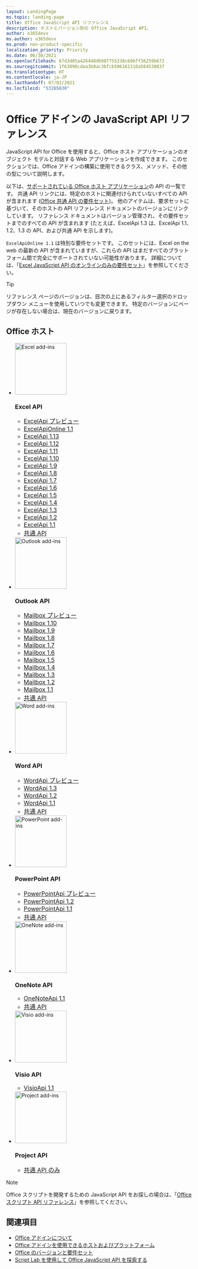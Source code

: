 ```yaml
---
layout: LandingPage
ms.topic: landing-page
title: Office JavaScript API リファレンス
description: ホストとバージョン別の Office JavaScript API。
author: o365devx
ms.author: o365devx
ms.prod: non-product-specific
localization_priority: Priority
ms.date: 06/30/2021
ms.openlocfilehash: 67d3d05a4264d8d698f755238c60bff36259b672
ms.sourcegitcommit: 1f63896cdaa3b8ac3bfcb506161116a564538837
ms.translationtype: HT
ms.contentlocale: ja-JP
ms.lasthandoff: 07/02/2021
ms.locfileid: "53265630"
---
```

# <a name="office-add-ins-javascript-api-reference"></a>Office アドインの JavaScript API リファレンス

JavaScript API for Office を使用すると、Office ホスト アプリケーションのオブジェクト モデルと対話する Web アプリケーションを作成できます。 このセクションでは、Office アドインの構築に使用できるクラス、メソッド、その他の型について説明します。

以下は、[サポートされている Office ホスト アプリケーション](/office/dev/add-ins/overview/office-add-in-availability)の API の一覧です。 共通 API リンクには、特定のホストに関連付けられていないすべての API が含まれます ([Office 共通 API の要件セット](/office/dev/add-ins/reference/requirement-sets/office-add-in-requirement-sets))。 他のアイテムは、要求セットに基づいて、そのホストの API リファレンス ドキュメントのバージョンにリンクしています。 リファレンス ドキュメントはバージョン管理され、その要件セットまでのすべての API が含まれます (たとえば、ExcelApi 1.3 は、ExcelApi 1.1、1.2、1.3 の API、および共通 API を示します)。

`ExcelApiOnline 1.1` は特別な要件セットです。 このセットには、Excel on the web の最新の API が含まれていますが、これらの API はまだすべてのプラットフォーム間で完全にサポートされていない可能性があります。 詳細については、「[Excel JavaScript API のオンラインのみの要件セット](/office/dev/add-ins/reference/requirement-sets/excel-api-online-requirement-set)」を参照してください。

> [!TIP]
> リファレンス ページのバージョンは、目次の上にあるフィルター選択のドロップダウン メニューを使用していつでも変更できます。 特定のバージョンにページが存在しない場合は、現在のバージョンに戻ります。

<h2>Office ホスト</h2>

<ul class="cardsK panelContent cols cols3">
    <li>
        <div class="cardImageOuter">
            <div class="cardImage">
                <img src="https://docs.microsoft.com/javascript/api/overview/images/logo-excel.svg" alt="Excel add-ins" height="140" />
            </div>
        </div>
        <div class="cardText">
            <h3>Excel API</h3>
            <ul>
                <li><a style="font-size: 1rem;" href="/javascript/api/excel?view=excel-js-preview">ExcelApi プレビュー</a></li>
                <li><a style="font-size: 1rem;" href="/javascript/api/excel?view=excel-js-online">ExcelApiOnline 1.1</a></li>
                <li><a style="font-size: 1rem;" href="/javascript/api/excel?view=excel-js-1.13">ExcelApi 1.13</a></li>
                <li><a style="font-size: 1rem;" href="/javascript/api/excel?view=excel-js-1.12">ExcelApi 1.12</a></li>
                <li><a style="font-size: 1rem;" href="/javascript/api/excel?view=excel-js-1.11">ExcelApi 1.11</a></li>
                <li><a style="font-size: 1rem;" href="/javascript/api/excel?view=excel-js-1.10">ExcelApi 1.10</a></li>
                <li><a style="font-size: 1rem;" href="/javascript/api/excel?view=excel-js-1.9">ExcelApi 1.9</a></li>
                <li><a style="font-size: 1rem;" href="/javascript/api/excel?view=excel-js-1.8">ExcelApi 1.8</a></li>
                <li><a style="font-size: 1rem;" href="/javascript/api/excel?view=excel-js-1.7">ExcelApi 1.7</a></li>
                <li><a style="font-size: 1rem;" href="/javascript/api/excel?view=excel-js-1.6">ExcelApi 1.6</a></li>
                <li><a style="font-size: 1rem;" href="/javascript/api/excel?view=excel-js-1.5">ExcelApi 1.5</a></li>
                <li><a style="font-size: 1rem;" href="/javascript/api/excel?view=excel-js-1.4">ExcelApi 1.4</a></li>
                <li><a style="font-size: 1rem;" href="/javascript/api/excel?view=excel-js-1.3">ExcelApi 1.3</a></li>
                <li><a style="font-size: 1rem;" href="/javascript/api/excel?view=excel-js-1.2">ExcelApi 1.2</a></li>
                <li><a style="font-size: 1rem;" href="/javascript/api/excel?view=excel-js-1.1">ExcelApi 1.1</a></li>
                <li><a style="font-size: 1rem;" href="/javascript/api/office?view=excel-js-preview">共通 API</a></li>
            </ul>
        </div>
    </li>
    <li>
        <div class="cardImageOuter">
            <div class="cardImage">
                <img src="https://docs.microsoft.com/javascript/api/overview/images/logo-outlook.svg" alt="Outlook add-ins" height="140" />
            </div>
        </div>
        <div class="cardText">
            <h3>Outlook API</h3>
            <ul>
                <li><a style="font-size: 1rem;" href="/javascript/api/outlook?view=outlook-js-preview">Mailbox プレビュー</a></li>
                <li><a style="font-size: 1rem;" href="/javascript/api/outlook?view=outlook-js-1.10">Mailbox 1.10</a></li>
                <li><a style="font-size: 1rem;" href="/javascript/api/outlook?view=outlook-js-1.9">Mailbox 1.9</a></li>
                <li><a style="font-size: 1rem;" href="/javascript/api/outlook?view=outlook-js-1.8">Mailbox 1.8</a></li>
                <li><a style="font-size: 1rem;" href="/javascript/api/outlook?view=outlook-js-1.7">Mailbox 1.7</a></li>
                <li><a style="font-size: 1rem;" href="/javascript/api/outlook?view=outlook-js-1.6">Mailbox 1.6</a></li>
                <li><a style="font-size: 1rem;" href="/javascript/api/outlook?view=outlook-js-1.5">Mailbox 1.5</a></li>
                <li><a style="font-size: 1rem;" href="/javascript/api/outlook?view=outlook-js-1.4">Mailbox 1.4</a></li>
                <li><a style="font-size: 1rem;" href="/javascript/api/outlook?view=outlook-js-1.3">Mailbox 1.3</a></li>
                <li><a style="font-size: 1rem;" href="/javascript/api/outlook?view=outlook-js-1.2">Mailbox 1.2</a></li>
                <li><a style="font-size: 1rem;" href="/javascript/api/outlook?view=outlook-js-1.1">Mailbox 1.1</a></li>
                <li><a style="font-size: 1rem;" href="/javascript/api/office?view=outlook-js-preview">共通 API</a></li>
            </ul>
        </div>
    </li>
    <li>
        <div class="cardImageOuter">
            <div class="cardImage">
                <img src="https://docs.microsoft.com/javascript/api/overview/images/logo-word.svg" alt="Word add-ins" height="140" />
            </div>
        </div>
        <div class="cardText">
            <h3>Word API</h3>
            <ul>
                <li><a style="font-size: 1rem;" href="/javascript/api/word?view=word-js-preview">WordApi プレビュー</a></li>
                <li><a style="font-size: 1rem;" href="/javascript/api/word?view=word-js-1.3">WordApi 1.3</a></li>
                <li><a style="font-size: 1rem;" href="/javascript/api/word?view=word-js-1.2">WordApi 1.2</a></li>
                <li><a style="font-size: 1rem;" href="/javascript/api/word?view=word-js-1.1">WordApi 1.1</a></li>
                <li><a style="font-size: 1rem;" href="/javascript/api/office?view=word-js-preview">共通 API</a></li>
            </ul>
        </div>
    </li>
    <li>
        <div class="cardImageOuter">
            <div class="cardImage">
                <img src="https://docs.microsoft.com/javascript/api/overview/images/logo-powerpoint.svg" alt="PowerPoint add-ins" height="140" />
            </div>
        </div>
        <div class="cardText">
            <h3>PowerPoint API</h3>
            <ul>
                <li><a style="font-size: 1rem;" href="/javascript/api/powerpoint?view=powerpoint-js-preview">PowerPointApi プレビュー</a></li>
                <li><a style="font-size: 1rem;" href="/javascript/api/powerpoint?view=powerpoint-js-1.2">PowerPointApi 1.2</a></li>
                <li><a style="font-size: 1rem;" href="/javascript/api/powerpoint?view=powerpoint-js-1.1">PowerPointApi 1.1</a></li>
                <li><a style="font-size: 1rem;" href="/javascript/api/office?view=powerpoint-js-preview">共通 API</a></li>
            </ul>
        </div>
    </li>
    <li>
        <div class="cardImageOuter">
            <div class="cardImage">
                <img src="https://docs.microsoft.com/javascript/api/overview/images/logo-onenote.svg" alt="OneNote add-ins" height="140" />
            </div>
        </div>
        <div class="cardText">
            <h3>OneNote API</h3>
            <ul>
                <li><a style="font-size: 1rem;" href="/javascript/api/onenote?view=onenote-js-1.1">OneNoteApi 1.1</a></li>
                <li><a style="font-size: 1rem;" href="/javascript/api/office?view=onenote-js-1.1">共通 API</a></li>
            </ul>
        </div>
    </li>
    <li>
        <div class="cardImageOuter">
            <div class="cardImage">
                <img src="https://docs.microsoft.com/javascript/api/overview/images/logo-visio.svg" alt="Visio add-ins" height="140" />
            </div>
        </div>
        <div class="cardText">
            <h3>Visio API</h3>
            <ul>
                <li><a style="font-size: 1rem;" href="/javascript/api/visio?view=visio-js-1.1">VisioApi 1.1</a></li>
            </ul>
        </div>
    </li>
    <li>
        <div class="cardImageOuter">
            <div class="cardImage">
                <img src="https://docs.microsoft.com/javascript/api/overview/images/logo-project.svg" alt="Project add-ins" height="140" />
            </div>
        </div>
        <div class="cardText">
            <h3>Project API</h3>
            <ul>
                <li><a style="font-size: 1rem;" href="/javascript/api/office?view=common-js">共通 API のみ</a></li>
            </ul>
        </div>
    </li>
</ul>

> [!NOTE]
> Office スクリプトを開発するための JavaScript API をお探しの場合は、「[Office スクリプト API リファレンス](/javascript/api/office-scripts/overview)」を参照してください。

## <a name="see-also"></a>関連項目

- [Office アドインについて](/office/dev/add-ins/overview)
- [Office アドインを使用できるホストおよびプラットフォーム](/office/dev/add-ins/overview/office-add-in-availability)
- [Office のバージョンと要件セット](/office/dev/add-ins/develop/office-versions-and-requirement-sets)
- [Script Lab を使用して Office JavaScript API を探索する](/office/dev/add-ins/overview/explore-with-script-lab)
